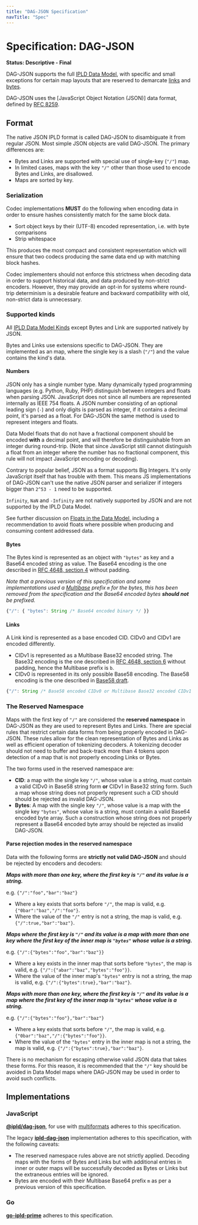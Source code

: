 ```yaml
---
title: "DAG-JSON Specification"
navTitle: "Spec"
---
```


# Specification: DAG-JSON

**Status: Descriptive - Final**

DAG-JSON supports the full [IPLD Data Model](/docs/data-model/), with specific and small exceptions for certain map layouts that are reserved to demarcate [links](/docs/data-model/kinds/#link-kind) and [bytes](/docs/data-model/kinds/#bytes-kind).

DAG-JSON uses the [JavaScript Object Notation (JSON)] data format, defined by [RFC 8259](https://tools.ietf.org/html/rfc8259).

## Format

The native JSON IPLD format is called DAG-JSON to disambiguate it from regular JSON. Most simple JSON objects are valid DAG-JSON. The primary differences are:

 * Bytes and Links are supported with special use of single-key (`"/"`) map.
 * In limited cases, maps with the key `"/"` other than those used to encode Bytes and Links, are disallowed.
 * Maps are sorted by key.

### Serialization

Codec implementations **MUST** do the following when encoding data in order to ensure hashes consistently match for the same block data.

 - Sort object keys by their (UTF-8) encoded representation, i.e. with byte comparisons
 - Strip whitespace

This produces the most compact and consistent representation which will ensure that two codecs
producing the same data end up with matching block hashes.

Codec implementers should not enforce this strictness when decoding data in order to support historical data, and data produced by non-strict encoders. However, they may provide an opt-in for systems where round-trip determinism is a desirable feature and backward compatibility with old, non-strict data is unnecessary.

### Supported kinds

All [IPLD Data Model Kinds](/docs/data-model/kinds/) except Bytes and Link are supported natively by JSON.

Bytes and Links use extensions specific to DAG-JSON. They are implemented as an map, where the single key is a slash (`"/"`) and the value contains the kind's data.

#### Numbers

JSON only has a single number type. Many dynamically typed programming languages (e.g. Python, Ruby, PHP) distinguish between integers and floats when parsing JSON. JavaScript does not since all numbers are represented internally as IEEE 754 floats. A JSON number consisting of an optional leading sign (`-`) and only digits is parsed as integer, if it contains a decimal point, it's parsed as a float. For DAG-JSON the same method is used to represent integers and floats.

Data Model floats that do not have a fractional component should be encoded **with** a decimal point, and will therefore be distinguishable from an integer during round-trip. (Note that since JavaScript still cannot distinguish a float from an integer where the number has no fractional component, this rule will not impact JavaScript encoding or decoding).

Contrary to popular belief, JSON as a format supports Big Integers. It's only JavaScript itself that has trouble with them. This means JS implementations of DAG-JSON can't use the native JSON parser and serializer if integers bigger than `2^53 - 1` need to be supported.

`Infinity`, `NaN` and `-Infinity` are not natively supported by JSON and are not supported by the IPLD Data Model.

See further discussion on [Floats in the Data Model](/docs/data-model/kinds/#float-kind), including a recommendation to avoid floats where possible when producing and consuming content addressed data.

#### Bytes

The Bytes kind is represented as an object with `"bytes"` as key and a Base64 encoded string as value. The Base64 encoding is the one described in [RFC 4648, section 4](https://tools.ietf.org/html/rfc4648#section-4) without padding.

_Note that a previous version of this specification and some implementations used a [Multibase](https://github.com/multiformats/multibase) prefix `m` for the bytes, this has been removed from the specification and the Base64 encoded bytes **should not** be prefixed._


```javascript
{"/": { "bytes": String /* Base64 encoded binary */ }}
```

#### Links

A Link kind is represented as a base encoded CID. CIDv0 and CIDv1 are encoded differently.

 - CIDv1 is represented as a Multibase Base32 encoded string. The Base32 encoding is the one described in [RFC 4648, section 6](https://tools.ietf.org/html/rfc4648#section-6) without padding, hence the Multibase prefix is `b`.
 - CIDv0 is represented in its only possible Base58 encoding. The Base58 encoding is the one described in [Base58 draft](https://tools.ietf.org/html/draft-msporny-base58).

```javascript
{"/": String /* Base58 encoded CIDv0 or Multibase Base32 encoded CIDv1 */}
```

### The Reserved Namespace

Maps with the first key of `"/"` are considered the **reserved namespace** in DAG-JSON as they are used to represent Bytes and Links. There are special rules that restrict certain data forms from being properly encoded in DAG-JSON. These rules allow for the clean representation of Bytes and Links as well as efficient operation of tokenizing decoders. A tokenizing decoder should not need to buffer and back-track more than 4 tokens upon detection of a map that is not properly encoding Links or Bytes.

The two forms used in the reserved namespace are:

 * **CID**: a map with the single key `"/"`, whose value is a string, must contain a valid CIDv0 in Base58 string form **or** CIDv1 in Base32 string form. Such a map whose string does not properly represent such a CID should should be rejected as invalid DAG-JSON.
 * **Bytes**: A map with the single key `"/"`, whose value is a map with the single key `"bytes"`, whose value is a string, must contain a valid Base64 encoded byte array. Such a construction whose string does not properly represent a Base64 encoded byte array should be rejected as invalid DAG-JSON.

#### Parse rejection modes in the reserved namespace

Data with the following forms are **strictly not valid DAG-JSON** and should be rejected by encoders and decoders:

***Maps with more than one key, where the first key is `"/"` and its value is a string.***

e.g. `{"/":"foo","bar":"baz"}`

 * Where a key exists that sorts before `"/"`, the map is valid, e.g. `{"0bar":"baz","/":"foo"}`.
 * Where the value of the `"/"` entry is not a string, the map is valid, e.g. `{"/":true,"bar":"baz"}`.

***Maps where the first key is `"/"` and its value is a map with more than one key where the first key of the inner map is `"bytes"` whose value is a string.***

e.g. `{"/":{"bytes":"foo","bar":"baz"}}`

 * Where a key exists in the inner map that sorts before `"bytes"`, the map is valid, e.g. `{"/":{"abar":"baz","bytes":"foo"}}`.
 * Where the value of the inner map's `"bytes"` entry is not a string, the map is valid, e.g. `{"/":{"bytes":true},"bar":"baz"}`.

***Maps with more than one key, where the first key is `"/"` and its value is a map where the first key of the inner map is `"bytes"` whose value is a string.***

e.g. `{"/":{"bytes":"foo"},"bar":"baz"}`

 * Where a key exists that sorts before `"/"`, the map is valid, e.g. `{"0bar":"baz","/":{"bytes":"foo"}}`.
 * Where the value of the `"bytes"` entry in the inner map is not a string, the map is valid, e.g. `{"/":{"bytes":true},"bar":"baz"}`.

There is no mechanism for escaping otherwise valid JSON data that takes these forms. For this reason, it is recommended that the `"/"` key should be avoided in Data Model maps where DAG-JSON may be used in order to avoid such conflicts.

## Implementations

### JavaScript

**[@ipld/dag-json](https://github.com/ipld/js-dag-json)**, for use with [multiformats](https://github.com/multiformats/js-multiformats) adheres to this specification.

The legacy **[ipld-dag-json](https://github.com/ipld/js-ipld-dag-json)** implementation adheres to this specification, with the following caveats:
 * The reserved namespace rules above are not strictly applied. Decoding maps with the forms of Bytes and Links but with additional entries in inner or outer maps will be successfully decoded as Bytes or Links but the extraneous entries will be ignored.
 * Bytes are encoded with their Multibase Base64 prefix `m` as per a previous version of this specification.

### Go

**[go-ipld-prime](https://github.com/ipld/go-ipld-prime)** adheres to this specification.
